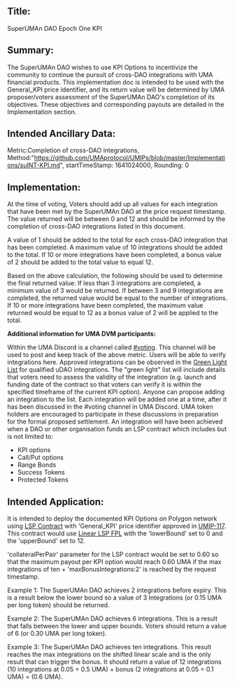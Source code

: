 ## Title:
SuperUMAn DAO Epoch One KPI

## Summary:
The SuperUMAn DAO wishes to use KPI Options to incentivize the community to continue the pursuit of cross-DAO integrations with UMA financial products. This implementation doc is intended to be used with the General_KPI price identifier, and its return value will be determined by UMA proposer/voters assessment of the SuperUMAn DAO's completion of its objectives. These objectives and corresponding payouts are detailed in the Implementation section.

## Intended Ancillary Data:
Metric:Completion of cross-DAO integrations,
Method:"https://github.com/UMAprotocol/UMIPs/blob/master/Implementations/suINT-KPI.md", startTimeStamp: 1641024000, Rounding: 0

## Implementation:
At the time of voting, Voters should add up all values for each integration that have been met by the SuperUMAn DAO at the price request timestamp. The value returned will be between 0 and 12 and should be informed by the completion of cross-DAO integrations listed in this document.

A value of 1 should be added to the total for each cross-DAO integration that has been completed. A maximum value of 10 integrations should be added to the total.
If 10 or more integrations have been completed, a bonus value of 2 should be added to the total value to equal 12.

Based on the above calculation, the following should be used to determine the final returned value:
If less than 3 integrations are completed, a minimum value of 3 would be returned. 
If between 3 and 9 integrations are completed, the returned value would be equal to the number of integrations.
If 10 or more integrations have been completed, the maximum value returned would be equal to 12 as a bonus value of 2 will be applied to the total.

**Additional information for UMA DVM participants:**

Within the UMA Discord is a channel called [#voting](https://discord.com/channels/718590743446290492/719352532354465833). This channel will be used to post and keep track of the above metric. Users will be able to verify integrations here.
Approved integrations can be observed in the [Green Light List](https://docs.google.com/spreadsheets/d/1cEvNGCGlzRzxNMwHsIk2Cq3MsEWM583JJQhxKSdzQUY/edit?usp=drivesdk) for qualified uDAO integrations. The "green light" list will include details that voters need to assess the validity of the integration (e.g. launch and funding date of the contract so that voters can verify it is within the specified timeframe of the current KPI option). Anyone can propose adding an integration to the list. Each integration will be added one at a time, after it has been discussed in the #voting channel in UMA Discord. UMA token holders are encouraged to participate in these discussions in preparation for the formal proposed settlement.
An integration will have been achieved when a DAO or other organisation funds an LSP contract which includes but is not limited to:

- KPI options
- Call/Put options
- Range Bonds
- Success Tokens
- Protected Tokens
      
## Intended Application:
It is intended to deploy the documented KPI Options on Polygon network using [LSP Contract](https://github.com/UMAprotocol/protocol/blob/master/packages/core/contracts/financial-templates/long-short-pair/LongShortPair.sol) with 'General_KPI' price identifier approved in [UMIP-117](https://github.com/UMAprotocol/UMIPs/blob/master/UMIPs/umip-117.md). This contract would use [Linear LSP FPL](https://github.com/UMAprotocol/protocol/blob/master/packages/core/contracts/financial-templates/common/financial-product-libraries/long-short-pair-libraries/LinearLongShortPairFinancialProductLibrary.sol) with the 'lowerBound' set to 0 and the 'upperBound' set to 12. 

'collateralPerPair' parameter for the LSP contract would be set to 0.60 so that the maximum payout per KPI option would reach 0.60 UMA if the max integrations of ten + 'maxBonusIntegrations:2' is reached by the request timestamp. 

Example 1: The SuperUMAn DAO achieves 2 integrations before expiry. This is a result below the lower bound so a value of 3 Integrations (or 0.15 UMA per long token) should be returned. 

Example 2: The SuperUMAn DAO achieves 6 integrations. This is a result that falls between the lower and upper bounds. Voters should return a value of 6 (or 0.30 UMA per long token). 

Example 3: The SuperUMAn DAO achieves ten integrations. This result reaches the max integrations on the shifted linear scale and is the only result that can trigger the bonus. It should return a value of 12 integrations (10 integrations at 0.05 = 0.5 UMA) + bonus (2 integrations at 0.05 = 0.1 UMA) = (0.6 UMA).
